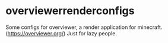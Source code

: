 # overviewerrenderconfigs
Some configs for overviewer, a render application for minecraft. (https://overviewer.org/)
Just for lazy people.
